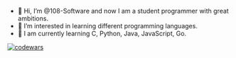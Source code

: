 - 👋 Hi, I’m @108-Software and now I am a student programmer with great ambitions.
- 👀 I’m interested in learning different programming languages.
- 🌱 I am currently learning C, Python, Java, JavaScript, Go.


[![codewars](https://www.codewars.com/users/flisthdo/badges/large)](https://www.codewars.com/users/flisthdo)
<!---
108-Software/108-Software is a ✨ special ✨ repository because its `README.md` (this file) appears on your GitHub profile.
You can click the Preview link to take a look at your changes.
--->
